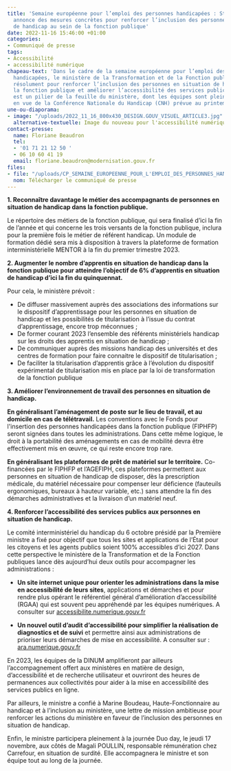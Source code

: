 ```yaml
---
title: 'Semaine européenne pour l’emploi des personnes handicapées : Stanislas Guerini
  annonce des mesures concrètes pour renforcer l’inclusion des personnes en situation
  de handicap au sein de la fonction publique'
date: 2022-11-16 15:46:00 +01:00
categories:
- Communiqué de presse
tags:
- Accessibilité
- accessibilité numérique
chapeau-text: 'Dans le cadre de la semaine européenne pour l’emploi des personnes
  handicapées, le ministère de la Transformation et de la Fonction publiques s’engage
  résolument pour renforcer l’inclusion des personnes en situation de handicap dans
  la fonction publique et améliorer l’accessibilité des services publics. L’inclusion
  est un pilier de la feuille du ministère, dont les équipes sont pleinement mobilisées
  en vue de la Conférence Nationale du Handicap (CNH) prévue au printemps 2023. '
une-ou-diaporama:
- image: "/uploads/2022_11_16_800x430_DESIGN.GOUV_VISUEL_ARTICLE3.jpg"
  alternative-textuelle: Image du nouveau pour l'accessibilité numérique !
contact-presse:
  name: Floriane Beaudron
  tel:
  - '01 71 21 12 50 '
  - 06 10 60 41 19
  email: floriane.beaudron@modernisation.gouv.fr
files:
- file: "/uploads/CP_SEMAINE_EUROPEENNE_POUR_L'EMPLOI_DES_PERSONNES_HANDICAPEES_ENGAGEMENT.pdf"
  nom: Télécharger le communiqué de presse
---
```


**1. Reconnaître davantage le métier  des accompagnants de personnes en situation de handicap dans la fonction publique.**

Le répertoire des métiers de la fonction publique, qui sera finalisé d’ici la fin de l’année et qui concerne les trois versants de la fonction publique, inclura pour la première fois le métier de référent handicap. Un module de formation dédié sera mis à disposition à travers la plateforme de formation interministérielle MENTOR à la fin du premier trimestre 2023.

**2. Augmenter le  nombre d’apprentis en situation de handicap dans la fonction publique pour atteindre l’objectif de 6% d’apprentis en situation de handicap d’ici la fin du quinquennat.** 

Pour cela, le ministère prévoit :

* De diffuser massivement auprès des associations des informations sur le dispositif d’apprentissage pour les personnes en situation de handicap et les possibilités de titularisation à l’issue du contrat d’apprentissage, encore trop méconnues ;
* De former courant 2023 l’ensemble des référents ministériels handicap sur les droits des apprentis en situation de handicap ;
* De communiquer auprès des missions handicap des universités et des centres de formation pour faire connaitre le dispositif de titularisation ;
* De faciliter la titularisation d’apprentis grâce à l’évolution du dispositif expérimental de titularisation mis en place par la loi de transformation de la fonction publique

**3. Améliorer l’environnement de travail des personnes en situation de handicap.**

**En généralisant l’aménagement de poste sur le lieu de travail, et au domicile en cas de télétravail.** Les conventions avec le Fonds pour l'insertion des personnes handicapées dans la fonction publique (FIPHFP)  seront signées dans toutes les administrations. Dans cette même logique, le droit à la portabilité des aménagements en cas de mobilité devra être effectivement mis en œuvre, ce qui reste encore trop rare. 

**En généralisant les plateformes de prêt de matériel sur le territoire.** Co-financées par le FIPHFP et l’AGEFIPH, ces plateformes permettent aux personnes en situation de handicap de disposer, dès la prescription médicale, du matériel nécessaire pour compenser leur déficience (fauteuils ergonomiques, bureaux à hauteur variable, etc.) sans attendre la fin des démarches administratives et la livraison d’un matériel neuf.



**4. Renforcer l’accessibilité des services publics aux personnes en situation de handicap.**

Le comité interministériel du handicap du 6 octobre présidé par la Première ministre a fixé pour objectif que tous les sites et applications de l’État pour les citoyens et les agents publics soient 100% accessibles d’ici 2027. Dans cette perspective le ministère de la Transformation et de la Fonction publiques lance dès aujourd’hui deux outils pour accompagner les administrations :

* **Un site internet unique pour orienter les administrations dans la mise en accessibilité de leurs sites**, applications et démarches et pour rendre plus opérant le référentiel général d’amélioration d’accessibilité (RGAA) qui est souvent peu appréhendé par les équipes numériques. A consulter sur [accessibilite.numerique.gouv.fr](https://accessibilite.numerique.gouv.fr/) 

* **Un nouvel outil d’audit d’accessibilité pour simplifier la réalisation de diagnostics et de suivi** et permettre ainsi aux administrations de prioriser leurs démarches de mise en accessibilité. A consulter sur : [ara.numerique.gouv.fr](https://ara.numerique.gouv.fr/)

En 2023, les équipes de la DINUM amplifieront par ailleurs l’accompagnement offert aux ministères en matière de design, d’accessibilité et de recherche utilisateur et ouvriront des heures de permanences aux collectivités pour aider à la mise en accessibilité des services publics en ligne.


Par ailleurs, le ministre a confié à Marine Boudeau, Haute-Fonctionnaire au handicap et à l’inclusion au ministère, une lettre de mission ambitieuse pour renforcer les actions du ministère en faveur de l’inclusion des personnes en situation de handicap.


Enfin, le ministre participera pleinement à la journée Duo day, le jeudi 17 novembre, aux côtés de Magali POULLIN, responsable rémunération chez Carrefour, en situation de surdité. Elle accompagnera le ministre et son équipe tout au long de la journée. 




